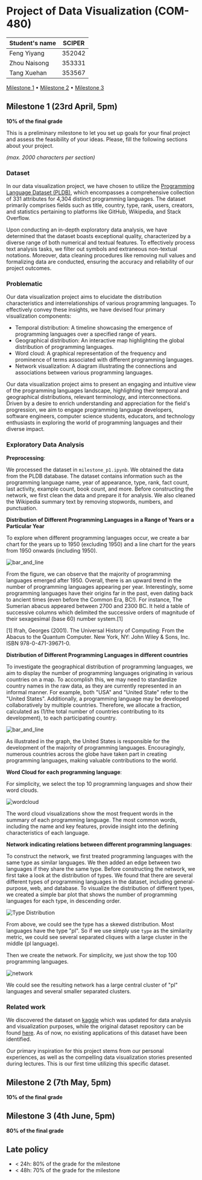 # Project of Data Visualization (COM-480)

| Student's name | SCIPER |
| -------------- | ------ |
|Feng Yiyang |352042 |
|Zhou Naisong |353331 |
|Tang Xuehan |353567 |

[Milestone 1](#milestone-1) • [Milestone 2](#milestone-2) • [Milestone 3](#milestone-3)

## Milestone 1 (23rd April, 5pm)

**10% of the final grade**

This is a preliminary milestone to let you set up goals for your final project and assess the feasibility of your ideas.
Please, fill the following sections about your project.

*(max. 2000 characters per section)*

### Dataset

In our data visualization project, we have chosen to utilize the [Programming Language Dataset (PLDB)](https://pldb.com/), which encompasses a comprehensive collection of 331 attributes for 4,304 distinct programming languages. The dataset primarily comprises fields such as title, country, type, rank, users, creators, and statistics pertaining to platforms like GitHub, Wikipedia, and Stack Overflow.

Upon conducting an in-depth exploratory data analysis, we have determined that the dataset boasts exceptional quality, characterized by a diverse range of both numerical and textual features. To effectively process text analysis tasks, we filter out symbols and extraneous non-textual notations. Moreover, data cleaning procedures like removing null values and formalizing data are conducted, ensuring the accuracy and reliability of our project outcomes.

### Problematic

Our data visualization project aims to elucidate the distribution characteristics and interrelationships of various programming languages. To effectively convey these insights, we have devised four primary visualization components:

- Temporal distribution: A timeline showcasing the emergence of programming languages over a specified range of years.
- Geographical distribution: An interactive map highlighting the global distribution of programming languages.
- Word cloud: A graphical representation of the frequency and prominence of terms associated with different programming languages.
- Network visualization: A diagram illustrating the connections and associations between various programming languages.

Our data visualization project aims to present an engaging and intuitive view of the programming languages landscape, highlighting their temporal and geographical distributions, relevant terminology, and interconnections. Driven by a desire to enrich understanding and appreciation for the field's progression, we aim to engage programming language developers, software engineers, computer science students, educators, and technology enthusiasts in exploring the world of programming languages and their diverse impact.

### Exploratory Data Analysis

**Preprocessing**:

We processed the dataset in `milestone_p1.ipynb`. We obtained the data from the PLDB database. The dataset contains information such as the programming language name, year of appearance, type, rank, fact count, last activity, example count, book count, and more. Before constructing the network, we first clean the data and prepare it for analysis. We also cleaned the Wikipedia summary text by removing stopwords, numbers, and punctuation.

**Distribution of Different Programming Languages in a Range of Years or a Particular Year**

To explore when different programming languages occur, we create a bar chart for the years up to 1950 (excluding 1950) and a line chart for the years from 1950 onwards (including 1950).

![bar_and_line](./image/bar_and_line.png)

From the figure, we can observe that the majority of programming languages emerged after 1950. Overall, there is an upward trend in the number of programming languages appearing per year. Interestingly, some programming languages have their origins far in the past, even dating back to ancient times (even before the Common Era, BC!). For instance, The Sumerian abacus appeared between 2700 and 2300 BC. It held a table of successive columns which delimited the successive orders of magnitude of their sexagesimal (base 60) number system.[1]

[1] Ifrah, Georges (2001). The Universal History of Computing: From the Abacus to the Quantum Computer. New York, NY: John Wiley & Sons, Inc. ISBN 978-0-471-39671-0.

**Distribution of Different Programming Languages in different countries**

To investigate the geographical distribution of programming languages, we aim to display the number of programming languages originating in various countries on a map. To accomplish this, we may need to standardize country names in the raw data, as they are currently represented in an informal manner. For example, both "USA" and "United State" refer to the "United States". Additionally, a programming language may be developed collaboratively by multiple countries. Therefore, we allocate a fraction, calculated as (1/the total number of countries contributing to its development), to each participating country.

![bar_and_line](./image/global_map.png)

As illustrated in the graph, the United States is responsible for the development of the majority of programming languages. Encouragingly, numerous countries across the globe have taken part in creating programming languages, making valuable contributions to the world.

**Word Cloud for each programming language**:

For simplicity, we select the top 10 programming languages and show their word clouds.

![wordcloud](./image/wordcloud.png)

The word cloud visualizations show the most frequent words in the summary of each programming language. The most common words, including the name and key features, provide insight into the defining characteristics of each language.

**Network indicating relations between different programming languages**:

To construct the network, we first treated programming languages with the same type as similar languages. We then added an edge between two languages if they share the same type. Before constructing the network, we first take a look at the distribution of types. We found that there are several different types of programming languages in the dataset, including general-purpose, web, and database. To visualize the distribution of different types, we created a simple bar plot that shows the number of programming languages for each type, in descending order.

![Type Distribution](./image/type_distribution.png)

From above, we could see the type has a skewed distribution. Most languages have the type "pl". So if we use simply use `type` as the similarity metric, we could see several separated cliques with a large cluster in the middle (pl language).

Then we create the network. For simplicity, we just show the top 100 programming languages.

![network](./image/network.png)

We could see the resulting network has a large central cluster of "pl" languages and several smaller separated clusters.


### Related work

We discovered the dataset on [kaggle](https://www.kaggle.com/datasets/sujaykapadnis/programming-language-database) which was updated for data analysis and visualization purposes, while the original dataset repository can be found [here](https://github.com/breck7/pldb). As of now, no existing applications of this dataset have been identified. 

Our primary inspiration for this project stems from our personal experiences, as well as the compelling data visualization stories presented during lectures. This is our first time utilizing this specific dataset.

## Milestone 2 (7th May, 5pm)

**10% of the final grade**


## Milestone 3 (4th June, 5pm)

**80% of the final grade**


## Late policy

- < 24h: 80% of the grade for the milestone
- < 48h: 70% of the grade for the milestone

